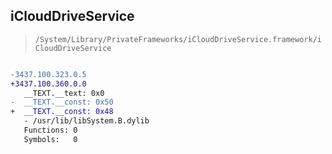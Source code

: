 ## iCloudDriveService

> `/System/Library/PrivateFrameworks/iCloudDriveService.framework/iCloudDriveService`

```diff

-3437.100.323.0.5
+3437.100.360.0.0
   __TEXT.__text: 0x0
-  __TEXT.__const: 0x50
+  __TEXT.__const: 0x48
   - /usr/lib/libSystem.B.dylib
   Functions: 0
   Symbols:   0

```

